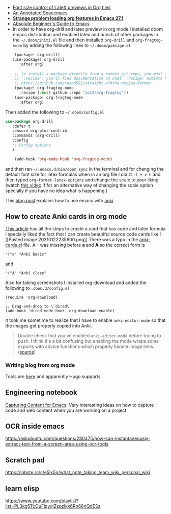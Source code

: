 - [Font size control of LateX previews in Org files](https://emacs.stackexchange.com/questions/19880/font-size-control-of-latex-previews-in-org-files)
- [An Annotated Spacemacs](https://out-of-cheese-error.netlify.app/spacemacs-config "Permalink to An Annotated Spacemacs")
- [**Strange problem loading org features in Emacs 27.1**](https://orgmode.org/list/CAJ51EToGbas5EfN03C-bd-Ws46X-ED37mMU3tdbuLh41f9N1hQ@mail.gmail.com/T/)
- [Absolute Beginner's Guide to Emacs](http://www.jesshamrick.com/2012/09/10/absolute-beginners-guide-to-emacs/)
- In order to have org-drill and latex preview in org mode I installed doom emacs distribution and enabled latex and bunch of other packages in the `~/.doom/initi.el` file and then installed `org-drill` and `org-fragtog-mode` by adding the following lines to `~/.doom/pakcage.el`
```lisp
    (package! org-drill)
   (use-package! org-drill
      :after org)
     
    ;; to install a package directly from a remote git repo, you must specify a
    ;; `:recipe'. you'll find documentation on what `:recipe' accepts here:
    ;; https://github.com/raxod502/straight.el#the-recipe-format
    (package! org-fragtog-mode
      :recipe (:host github :repo "io12/org-fragtog"))
    (use-package! org-fragtog-mode
      :after org)
```
Then added the following to `~/.doom/config.el`

```lisp
use-package org-drill
   :defer t
   :ensure org-plus-contrib
   :commands (org-drill)
   :config
   ;; Config options
   )

    (add-hook 'org-mode-hook 'org-fragtog-mode)
```
and then ran `~/.emacs.d/bin/doom sync` in the terminal and for changing the default font size for latex formulas when in an org file I did `Ctrl + v h` and then typed `org-format-latex-options` and change the scale to your liking (watch [this video](https://sachachua.com/blog/2014/04/emacs-basics-customizing-emacs/) if for an alternative way of changing the scale option specially if you have no idea what is happening.)

This [blog post](https://rgoswami.me/posts/anki-decks-orgmode/) explains how to use emacs with [anki](https://apps.ankiweb.net/).


## How to create Anki cards in org mode
[This article](https://yiufung.net/post/anki-org/) has all the steps to create a card that has code and latex formula I specially liked the fact that I can create beautiful source code cards like
![[Pasted image 20210122235600.png]]
There was a typo in the [anki-cards.el](https://yiufung.net/ox-hugo/anki-cards.el) file.  A ` ' ` was missing before **a** and **A** so the correct form is 

```emacs-lisp
'("a" "Anki basic"
```
and 
```emacs-lisp
'("A" "Anki cloze"
```

Also for taking screenshots I installed org-download and added the following to `.doom.d/config.el`

```emacs-lisp
(require 'org-download)

;; Drag-and-drop to \`dired\`
(add-hook 'dired-mode-hook 'org-download-enable)
```

It took me sometime to realize that I have to enable `anki-editor-mode` so that the images get properly copied into Anki.

>Double check that you've enabled `anki-editor-mode` before trying to push. I think it's a bit confusing but enabling the mode wraps some exports with advice functions which properly handle image links. ([source](https://github.com/louietan/anki-editor/issues/30))

### Writing blog from org mode
Tools are [here](https://orgmode.org/worg/org-blog-wiki.html) and apparently Hugo supports 

## Engineering notebook
[Capturing Content for Emacs](http://howardism.org/Technical/Emacs/capturing-content.html): Very interesting ideas on how to capture code and web content when you are working on a project.	

## OCR inside emacs
https://askubuntu.com/questions/280475/how-can-instantaneously-extract-text-from-a-screen-area-using-ocr-tools

## Scratch pad
https://lobste.rs/s/e5lx5p/what_note_taking_team_wiki_personal_wiki

## learn elisp
https://www.youtube.com/playlist?list=PL3kg5TcOuFlpyqiZspzlkk6Ro66nQdESz